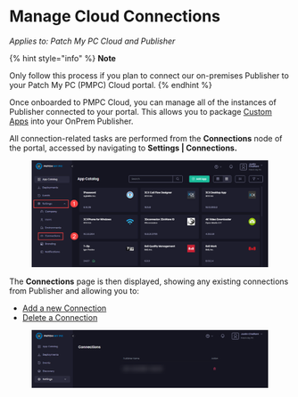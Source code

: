 # Manage Cloud Connections

_Applies to: Patch My PC Cloud and Publisher_

{% hint style="info" %}
**Note**

Only follow this process if you plan to connect our on-premises Publisher to your Patch My PC (PMPC) Cloud portal.
{% endhint %}

Once onboarded to PMPC Cloud, you can manage all of the instances of Publisher connected to your portal. This allows you to package [Custom Apps](../../custom-apps/) into your OnPrem Publisher.

All connection-related tasks are performed from the **Connections** node of the portal, accessed by navigating to **Settings | Connections.**

<figure><img src="../../../_images/gitbook/image (1708).png" alt="Navigating to “Settings | Connections”" width="563"><figcaption></figcaption></figure>

The **Connections** page is then displayed, showing any existing connections from Publisher and allowing you to:

* [Add a new Connection](add-a-connection.md)
* [Delete a Connection](delete-a-cloud-connection.md)

<figure><img src="../../../_images/gitbook/image (2597).png" alt="“Connections” page" width="563"><figcaption></figcaption></figure>
